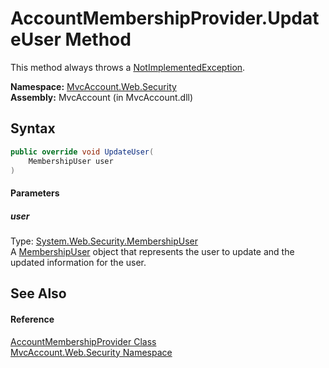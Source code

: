 AccountMembershipProvider.UpdateUser Method
===========================================
This method always throws a [NotImplementedException][1].

**Namespace:** [MvcAccount.Web.Security][2]  
**Assembly:** MvcAccount (in MvcAccount.dll)

Syntax
------

```csharp
public override void UpdateUser(
	MembershipUser user
)
```

#### Parameters

##### *user*
Type: [System.Web.Security.MembershipUser][3]  
 A [MembershipUser][3] object that represents the user to update and the updated information for the user.


See Also
--------

#### Reference
[AccountMembershipProvider Class][4]  
[MvcAccount.Web.Security Namespace][2]  

[1]: http://msdn.microsoft.com/en-us/library/6byb74h9
[2]: ../README.md
[3]: http://msdn.microsoft.com/en-us/library/d1b506ez
[4]: README.md